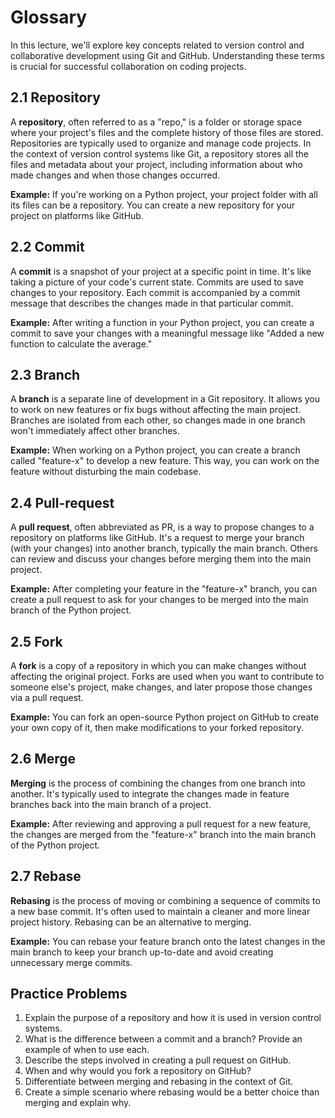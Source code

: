 # Glossary

In this lecture, we'll explore key concepts related to version control and collaborative development using Git and GitHub. Understanding these terms is crucial for successful collaboration on coding projects.

## 2.1 Repository
A **repository**, often referred to as a "repo," is a folder or storage space where your project's files and the complete history of those files are stored. Repositories are typically used to organize and manage code projects. In the context of version control systems like Git, a repository stores all the files and metadata about your project, including information about who made changes and when those changes occurred.

**Example:** If you're working on a Python project, your project folder with all its files can be a repository. You can create a new repository for your project on platforms like GitHub.

## 2.2 Commit
A **commit** is a snapshot of your project at a specific point in time. It's like taking a picture of your code's current state. Commits are used to save changes to your repository. Each commit is accompanied by a commit message that describes the changes made in that particular commit.

**Example:** After writing a function in your Python project, you can create a commit to save your changes with a meaningful message like "Added a new function to calculate the average."

## 2.3 Branch
A **branch** is a separate line of development in a Git repository. It allows you to work on new features or fix bugs without affecting the main project. Branches are isolated from each other, so changes made in one branch won't immediately affect other branches.

**Example:** When working on a Python project, you can create a branch called "feature-x" to develop a new feature. This way, you can work on the feature without disturbing the main codebase.

## 2.4 Pull-request
A **pull request**, often abbreviated as PR, is a way to propose changes to a repository on platforms like GitHub. It's a request to merge your branch (with your changes) into another branch, typically the main branch. Others can review and discuss your changes before merging them into the main project.

**Example:** After completing your feature in the "feature-x" branch, you can create a pull request to ask for your changes to be merged into the main branch of the Python project.

## 2.5 Fork
A **fork** is a copy of a repository in which you can make changes without affecting the original project. Forks are used when you want to contribute to someone else's project, make changes, and later propose those changes via a pull request.

**Example:** You can fork an open-source Python project on GitHub to create your own copy of it, then make modifications to your forked repository.

## 2.6 Merge
**Merging** is the process of combining the changes from one branch into another. It's typically used to integrate the changes made in feature branches back into the main branch of a project.

**Example:** After reviewing and approving a pull request for a new feature, the changes are merged from the "feature-x" branch into the main branch of the Python project.

## 2.7 Rebase
**Rebasing** is the process of moving or combining a sequence of commits to a new base commit. It's often used to maintain a cleaner and more linear project history. Rebasing can be an alternative to merging.

**Example:** You can rebase your feature branch onto the latest changes in the main branch to keep your branch up-to-date and avoid creating unnecessary merge commits.

## Practice Problems
1. Explain the purpose of a repository and how it is used in version control systems.
2. What is the difference between a commit and a branch? Provide an example of when to use each.
3. Describe the steps involved in creating a pull request on GitHub.
4. When and why would you fork a repository on GitHub?
5. Differentiate between merging and rebasing in the context of Git.
6. Create a simple scenario where rebasing would be a better choice than merging and explain why.
